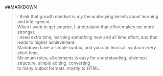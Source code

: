 ##MARKDOWN  
>I think that growth mindset is my  the underlying beliefs  about learning and intelligence.   
>When i want to get smarter, I understand that effort makes me more stronger.   
>I need  extra time, learning something new and all time effort, and that leads to higher achievement.   
>Markdown have a simple syntax, and you can learn all syntax in very short time.  
>Minimum rules, all elements is easy for understanding,  plain text structure, simple editing, converting   
>to many output formats, mostly to HTML.
